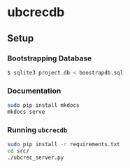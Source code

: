 # ubcrecdb

## Setup

### Bootstrapping Database

```bash
$ sqlite3 project.db < boostrapdb.sql
```

### Documentation

```bash
sudo pip install mkdocs
mkdocs serve
```

### Running `ubcrecdb`

```bash
sudo pip install -r requirements.txt
cd src/
./ubcrec_server.py
```
